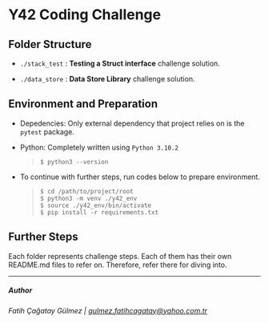 # Y42 Coding Challenge

## Folder Structure

* `./stack_test` : **Testing a Struct interface** challenge solution.

* `./data_store` : **Data Store Library** challenge solution.

## Environment and Preparation

* Depedencies: Only external dependency that project relies on is the `pytest` package. 
* Python: Completely written using `Python 3.10.2`
    > `$ python3 --version`
* To continue with further steps, run codes below to prepare environment.
    
    > `$ cd /path/to/project/root`  
    `$ python3 -m venv ./y42_env`  
    `$ source ./y42_env/bin/activate`  
    `$ pip install -r requirements.txt`  


## Further Steps

Each folder represents challenge steps. Each of them has their own README.md files to refer on. Therefore, refer there for diving into.

-----
##### Author
###### Fatih Çağatay Gülmez | gulmez.fatihcagatay@yahoo.com.tr
